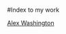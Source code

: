 #Index to my work

[Alex Washington](https://github.com/awashington01/alex_repo/edit/master/README.md)

